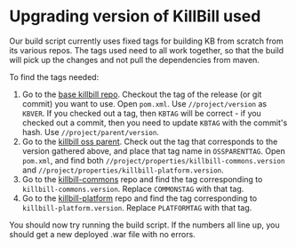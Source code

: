 # Upgrading version of KillBill used

Our build script currently uses fixed tags for building KB from scratch from its various repos. The tags used need to all work together, so that the build will pick up the changes and not pull the dependencies from maven.

To find the tags needed:

1. Go to the [base killbill repo](github.com/killbill/killbill). Checkout the tag of the release (or git commit) you want to use. Open `pom.xml`. Use `//project/version` as `KBVER`. If you checked out a tag, then `KBTAG` will be correct - if you checked out a commit, then you need to update `KBTAG` with the commit's hash. Use `//project/parent/version`.
2. Go to the [killbill oss parent](github.com/killbill/killbill-oss-parent). Check out the tag that corresponds to the version gathered above, and place that tag name in `OSSPARENTTAG`. Open `pom.xml`, and find both `//project/properties/killbill-commons.version` and `//project/properties/killbill-platform.version`.
3. Go to the [killbill-commons](github.com/killbill/killbill-commons) repo and find the tag corresponding to `killbill-commons.version`. Replace `COMMONSTAG` with that tag.
4. Go to the [killbill-platform](github.com/killbill/killbill-platform) repo and find the tag corresponding to `killbill-platform.version`. Replace `PLATFORMTAG` with that tag.

You should now try running the build script. If the numbers all line up, you should get a new deployed .war file with no errors.
